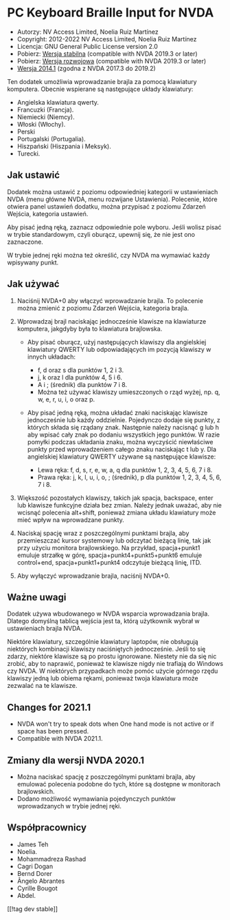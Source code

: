 # PC Keyboard Braille Input for NVDA #

* Autorzy: NV Access Limited, Noelia Ruiz Martínez
* Copyright: 2012-2022 NV Access Limited, Noelia Ruiz Martínez
* Licencja: GNU General Public License version 2.0
* Pobierz: [Wersja stabilna][1] (compatible with NVDA 2019.3 or later)
* Pobierz: [Wersja rozwojowa][2] (compatible with NVDA 2019.3 or later)
* [Wersja 2014.1][3] (zgodna z NVDA 2017.3 do 2019.2)

Ten dodatek umożliwia wprowadzanie brajla za pomocą klawiatury
komputera. Obecnie wspierane są następujące układy klawiatury:

* Angielska klawiatura qwerty.
* Francuzki (Francja).
* Niemiecki (Niemcy).
* Włoski (Włochy).
* Perski
* Portugalski (Portugalia).
* Hiszpański (Hiszpania i Meksyk).
* Turecki.

## Jak ustawić

Dodatek można ustawić z poziomu odpowiedniej kategorii w ustawieniach NVDA
(menu główne NVDA, menu rozwijane Ustawienia). Polecenie, które otwiera
panel ustawień dodatku, można przypisać z poziomu Zdarzeń Wejścia, kategoria
ustawień.

Aby pisać jedną ręką, zaznacz odpowiednie pole wyboru. Jeśli wolisz pisać w
trybie standardowym, czyli oburącz, upewnij się, że nie jest ono zaznaczone.

W trybie jednej ręki można też określić, czy NVDA ma wymawiać każdy
wpisywany punkt.

## Jak używać

1. Naciśnij NVDA+0 aby włączyć wprowadzanie brajla. To polecenie można
   zmienić z poziomu Zdarzeń Wejścia, kategoria brajla.
2. Wprowadzaj brajl naciskając jednocześnie klawisze na klawiaturze
   komputera, jakgdyby była to klawiatura brajlowska.

	* Aby pisać oburącz, użyj następujących klawiszy dla angielskiej klawiatury
	  QWERTY lub odpowiadających im pozycją klawiszy w innych układach:

		* f, d oraz s dla punktów 1, 2 i 3.
		* j, k oraz l dla punktów 4, 5 i 6.
		* A i ; (średnik) dla punktów 7 i 8.
		* Można też używać klawiszy umieszczonych o rząd wyżej, np. q, w, e, r, u,
		  i, o oraz p.

	* Aby pisać jedną ręką, można układać znaki naciskając klawisze
	  jednocześnie lub każdy oddzielnie. Pojedynczo dodaje się punkty, z
	  których składa się rządany znak. Następnie należy nacisnąć g lub h aby
	  wpisać cały znak po dodaniu wszystkich jego punktów. W razie pomyłki
	  podczas układania znaku, można wyczyścić niewłaściwe punkty przed
	  wprowadzeniem całego znaku naciskając t lub y. Dla angielskiej klawiatury
	  QWERTY używane są następujące klawisze:

		* Lewa ręka: f, d, s, r, e, w, a, q dla punktów 1, 2, 3, 4, 5, 6, 7 i 8.
		* Prawa ręka: j, k, l, u, i, o, ; (średnik), p dla punktów 1, 2, 3, 4, 5,
		  6, 7 i 8.

3. Większość pozostałych klawiszy, takich jak spacja, backspace, enter lub
   klawisze funkcyjne działa bez zmian. Należy jednak uważać, aby nie
   wcisnąć polecenia alt+shift, ponieważ zmiana układu klawiatury może mieć
   wpływ na wprowadzane punkty.
4. Naciskaj spację wraz z poszczególnymi punktami brajla, aby przemieszczać
   kursor systemowy lub odczytać bieżącą linię, tak jak przy użyciu monitora
   brajlowskiego. Na przykład, spacja+punkt1 emuluje strzałkę w górę,
   spacja+punkt4+punkt5+punkt6 emuluje control+end, spacja+punkt1+punkt4
   odczytuje bieżącą linię, ITD.
5. Aby wyłączyć wprowadzanie brajla, naciśnij NVDA+0.

## Ważne uwagi

Dodatek używa wbudowanego w NVDA wsparcia wprowadzania brajla. Dlatego
domyślną tablicą wejścia jest ta, którą użytkownik wybrał w ustawieniach
brajla NVDA.

Niektóre klawiatury, szczególnie klawiatury laptopów, nie obsługują
niektórych kombinacji klawiszy naciśniętych jednocześnie.  Jeśli to się
zdarzy, niektóre klawisze są po prostu ignorowane.  Niestety nie da się nic
zrobić, aby to naprawić, ponieważ te klawisze nigdy nie trafiają do Windows
czy NVDA.  W niektórych przypadkach może pomóc użycie górnego rzędu klawiszy
jedną lub obiema rękami, ponieważ twoja klawiatura może zezwalać na te
klawisze.

## Changes for 2021.1

* NVDA won't try to speak dots when One hand mode is not active or if space
  has been pressed.
* Compatible with NVDA 2021.1.

## Zmiany dla wersji NVDA 2020.1

* Można naciskać spację z poszczególnymi punktami brajla, aby emulować
  polecenia podobne do tych, które są dostępne w monitorach brajlowskich.
* Dodano możliwość wymawiania pojedynczych punktów wprowadzanych w trybie
  jednej ręki.

## Współpracownicy

* James Teh
* Noelia.
* Mohammadreza Rashad
* Cagri Dogan
* Bernd Dorer
* Ângelo Abrantes
* Cyrille Bougot
* Abdel.


[[!tag dev stable]]

[1]: https://addons.nvda-project.org/files/get.php?file=pckbbrl

[2]: https://addons.nvda-project.org/files/get.php?file=pckbbrl-dev

[3]: https://addons.nvda-project.org/files/get.php?file=pckbbrl-o

